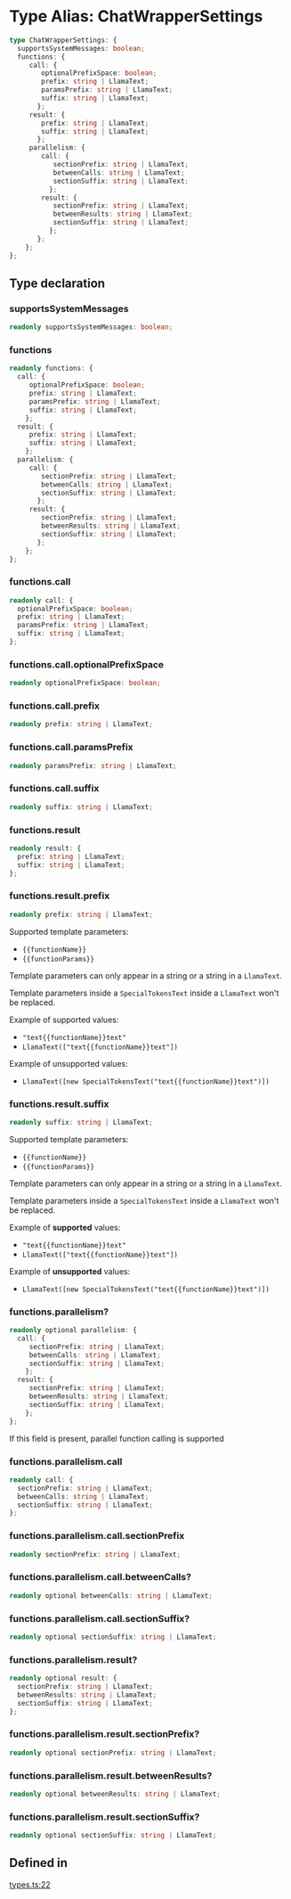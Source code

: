 # Type Alias: ChatWrapperSettings

```ts
type ChatWrapperSettings: {
  supportsSystemMessages: boolean;
  functions: {
     call: {
        optionalPrefixSpace: boolean;
        prefix: string | LlamaText;
        paramsPrefix: string | LlamaText;
        suffix: string | LlamaText;
       };
     result: {
        prefix: string | LlamaText;
        suffix: string | LlamaText;
       };
     parallelism: {
        call: {
           sectionPrefix: string | LlamaText;
           betweenCalls: string | LlamaText;
           sectionSuffix: string | LlamaText;
          };
        result: {
           sectionPrefix: string | LlamaText;
           betweenResults: string | LlamaText;
           sectionSuffix: string | LlamaText;
          };
       };
    };
};
```

## Type declaration

### supportsSystemMessages

```ts
readonly supportsSystemMessages: boolean;
```

### functions

```ts
readonly functions: {
  call: {
     optionalPrefixSpace: boolean;
     prefix: string | LlamaText;
     paramsPrefix: string | LlamaText;
     suffix: string | LlamaText;
    };
  result: {
     prefix: string | LlamaText;
     suffix: string | LlamaText;
    };
  parallelism: {
     call: {
        sectionPrefix: string | LlamaText;
        betweenCalls: string | LlamaText;
        sectionSuffix: string | LlamaText;
       };
     result: {
        sectionPrefix: string | LlamaText;
        betweenResults: string | LlamaText;
        sectionSuffix: string | LlamaText;
       };
    };
};
```

### functions.call

```ts
readonly call: {
  optionalPrefixSpace: boolean;
  prefix: string | LlamaText;
  paramsPrefix: string | LlamaText;
  suffix: string | LlamaText;
};
```

### functions.call.optionalPrefixSpace

```ts
readonly optionalPrefixSpace: boolean;
```

### functions.call.prefix

```ts
readonly prefix: string | LlamaText;
```

### functions.call.paramsPrefix

```ts
readonly paramsPrefix: string | LlamaText;
```

### functions.call.suffix

```ts
readonly suffix: string | LlamaText;
```

### functions.result

```ts
readonly result: {
  prefix: string | LlamaText;
  suffix: string | LlamaText;
};
```

### functions.result.prefix

```ts
readonly prefix: string | LlamaText;
```

Supported template parameters:
- <span v-pre>`{{functionName}}`</span>
- <span v-pre>`{{functionParams}}`</span>

Template parameters can only appear in a string or a string in a `LlamaText`.

Template parameters inside a `SpecialTokensText` inside a `LlamaText` won't be replaced.

Example of supported values:
- `"text{{functionName}}text"`
- `LlamaText(["text{{functionName}}text"])`

Example of unsupported values:
- `LlamaText([new SpecialTokensText("text{{functionName}}text")])`

### functions.result.suffix

```ts
readonly suffix: string | LlamaText;
```

Supported template parameters:
- <span v-pre>`{{functionName}}`</span>
- <span v-pre>`{{functionParams}}`</span>

Template parameters can only appear in a string or a string in a `LlamaText`.

Template parameters inside a `SpecialTokensText` inside a `LlamaText` won't be replaced.

Example of **supported** values:
- `"text{{functionName}}text"`
- `LlamaText(["text{{functionName}}text"])`

Example of **unsupported** values:
- `LlamaText([new SpecialTokensText("text{{functionName}}text")])`

### functions.parallelism?

```ts
readonly optional parallelism: {
  call: {
     sectionPrefix: string | LlamaText;
     betweenCalls: string | LlamaText;
     sectionSuffix: string | LlamaText;
    };
  result: {
     sectionPrefix: string | LlamaText;
     betweenResults: string | LlamaText;
     sectionSuffix: string | LlamaText;
    };
};
```

If this field is present, parallel function calling is supported

### functions.parallelism.call

```ts
readonly call: {
  sectionPrefix: string | LlamaText;
  betweenCalls: string | LlamaText;
  sectionSuffix: string | LlamaText;
};
```

### functions.parallelism.call.sectionPrefix

```ts
readonly sectionPrefix: string | LlamaText;
```

### functions.parallelism.call.betweenCalls?

```ts
readonly optional betweenCalls: string | LlamaText;
```

### functions.parallelism.call.sectionSuffix?

```ts
readonly optional sectionSuffix: string | LlamaText;
```

### functions.parallelism.result?

```ts
readonly optional result: {
  sectionPrefix: string | LlamaText;
  betweenResults: string | LlamaText;
  sectionSuffix: string | LlamaText;
};
```

### functions.parallelism.result.sectionPrefix?

```ts
readonly optional sectionPrefix: string | LlamaText;
```

### functions.parallelism.result.betweenResults?

```ts
readonly optional betweenResults: string | LlamaText;
```

### functions.parallelism.result.sectionSuffix?

```ts
readonly optional sectionSuffix: string | LlamaText;
```

## Defined in

[types.ts:22](https://github.com/withcatai/node-llama-cpp/blob/6405ee945e792651123189aae2612212095765b6/src/types.ts#L22)
